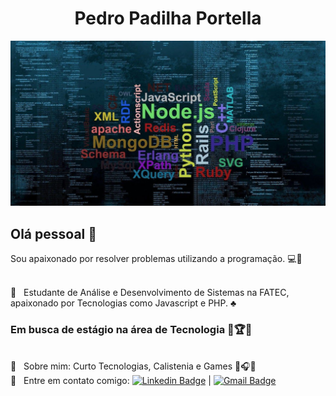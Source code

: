 <h1 style="text-align: center;">Pedro Padilha Portella</h1> 
<img width="auto" src="https://github.com/PedroPadilhaPortella/PedroPadilhaPortella/blob/master/index.jpg">

## Olá pessoal 👋
Sou apaixonado por resolver problemas utilizando a programação. :computer::hammer:

 <br/> :purple_heart: &nbsp; Estudante de Análise e Desenvolvimento de Sistemas na FATEC, apaixonado por Tecnologias como Javascript e PHP. :clubs:
  ### Em busca de estágio na área de Tecnologia :gem::trophy::gem:
 <br/> 💬  &nbsp; Sobre mim: Curto Tecnologias, Calistenia e Games :muscle::headphones::football:
 <br/> :email: &nbsp; Entre em contato comigo: [![Linkedin Badge](https://img.shields.io/badge/-PedroPortella-blue?style=flat-square&logo=Linkedin&logoColor=white&link=https://www.linkedin.com/in/pedro-padilha-portella-02a67318a/)](https://www.linkedin.com/in/pedro-padilha-portella-02a67318a/) 
| 
[![Gmail Badge](https://img.shields.io/badge/-pedro.kadjin.sg@gmail.com-c14438?style=flat-square&logo=Gmail&logoColor=white&link=mailto:pedro.kadjin.sg@gmail.com)](mailto:pedro.kadjin.sg@gmail.com)
